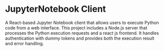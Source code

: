 # JupyterNotebook Client

A React-based Jupyter Notebook client that allows users to execute Python code from a web interface. This project includes a Node.js server that processes the Python execution requests and a react js frontend. It handles authentication with dummy tokens and provides both the execution result and error handling.






